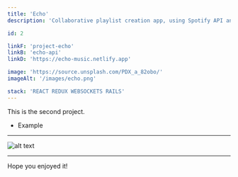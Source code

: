 ```yaml
---
title: 'Echo'
description: 'Collaborative playlist creation app, using Spotify API and Auth0.'

id: 2

linkF: 'project-echo'
linkB: 'echo-api'
linkD: 'https://echo-music.netlify.app'

image: 'https://source.unsplash.com/PDX_a_82obo/'
imageAlt: '/images/echo.png'

stack: 'REACT REDUX WEBSOCKETS RAILS'
---
```


This is the second project.

- Example

---

![alt text](https://images.unsplash.com/photo-1522124624696-7ea32eb9592c?ixid=MXwxMjA3fDB8MHxwaG90by1wYWdlfHx8fGVufDB8fHw%3D&ixlib=rb-1.2.1&auto=format&fit)

---

Hope you enjoyed it!
